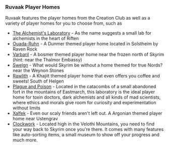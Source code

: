 ### Ruvaak Player Homes

Ruvaak features the player homes from the Creation Club as well as a variety of player homes for you to choose from, such as
- [The Alchemist's Laboratory](https://www.nexusmods.com/skyrimspecialedition/mods/51382) - As the name suggests a small lab for alchemists in the heart of Riften
- [Ouada-Ruhn](https://www.nexusmods.com/skyrimspecialedition/mods/52788) - A Dunmer themed player home located in Solstheim by Raven Rock
- [Varbaril](https://www.nexusmods.com/skyrimspecialedition/mods/54439) - A bosmer themed player home near the frozen north of Skyrim (hint: near the Thalmor Embassy)
- [Swelgn](https://www.nexusmods.com/skyrimspecialedition/mods/55839) - What would Skyrim be without a home themed for true Nords? near the Weynon Stones
- [Rawlith](https://www.nexusmods.com/skyrimspecialedition/mods/53804) - A Khajiit themed player home that even offers you coffee and sweets! South of Helgen
- [Plague and Poison](https://www.nexusmods.com/skyrimspecialedition/mods/58994) - Located in the catacombs of a small abandoned fort in the mountains of Eastmarch, this laboratory is the ideal player home for toxin doctors, dark alchemists and all kinds of mad scientists, where ethics and morals give room for curiosity and experimentation without limits
- [Xalfek](https://www.nexusmods.com/skyrimspecialedition/mods/55595) - Even our scaly friends aren't left out. A Argonian themed player home near Ustengrav
- [Clockwork](https://www.nexusmods.com/skyrimspecialedition/mods/4155) - Located high in the Velothi Mountains, you need to find your way back to Skyrim once you're there. It comes with many features like auto-sorting items, a small museum to show off your progress and much more.

